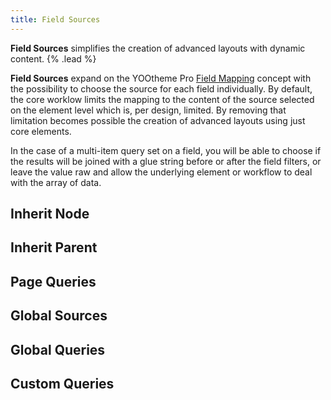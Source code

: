 ```yaml
---
title: Field Sources
---
```


**Field Sources** simplifies the creation of advanced layouts with dynamic content.  {% .lead %}

**Field Sources** expand on the YOOtheme Pro [Field Mapping](https://yootheme.com/support/yootheme-pro/joomla/dynamic-content#field-mapping) concept with the possibility to choose the source for each field individually. By default, the core worklow limits the mapping to the content of the source selected on the element level which is, per design, limited. By removing that limitation becomes possible the creation of advanced layouts using just core elements.

In the case of a multi-item query set on a field, you will be able to choose if the results will be joined with a glue string before or after the field filters, or leave the value raw and allow the underlying element or workflow to deal with the array of data.

## Inherit Node

## Inherit Parent

## Page Queries

## Global Sources

## Global Queries

## Custom Queries
